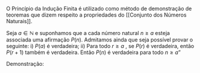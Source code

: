 O Princípio da Indução Finita é utilizado como método de demonstração de teoremas que dizem respeito a propriedades do [[Conjunto dos Números Naturais]].

Seja $a\in \mathbb N$ e suponhamos que a cada número natural $n\geq a$ esteja associada uma afirmação $P(n)$. Admitamos ainda que seja possível provar o seguinte:
i) $P(a)$ é verdadeira;
ii) Para todo $r\geq a$ , se $P(r)$ é verdadeira, então $P(r+1)$ também é verdadeira.
Então $P(n)$ é verdadeira para todo $n\geq a$”

Demonstração: